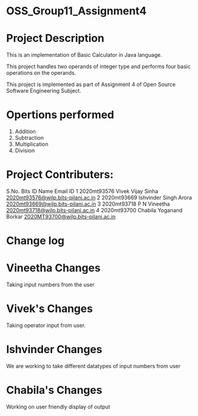 # OSS_Group11_Assignment4

# Project Description

This is an implementation of  Basic Calculator in Java language. 

This project handles two operands of integer type and performs four basic operations on the operands.

This project is implemented as part of Assignment 4 of Open Source Software Engineering Subject.

 # Opertions performed
 1. Addition
 2. Subtraction
 3. Multiplication
 4. Division 


# Project Contributers:
S.No.	Bits ID	Name 	Email ID
1	2020mt93576	Vivek Vijay Sinha	2020mt93576@wilp.bits-pilani.ac.in
2	2020mt93669	Ishvinder Singh Arora	2020mt93669@wilp.bits-pilani.ac.in
3	2020mt93718	P N Vineetha 	2020mt93718@wilp.bits-pilani.ac.in
4	2020mt93700	Chabila Yoganand Borkar	2020MT93700@wilp.bits-pilani.ac.in


# Change log

# Vineetha Changes
Taking input numbers from the user

# Vivek's Changes 
Taking operator input from user.

# Ishvinder Changes
We are working to take different datatypes of input numbers from user 

# Chabila's Changes
Working on user friendly display of output


